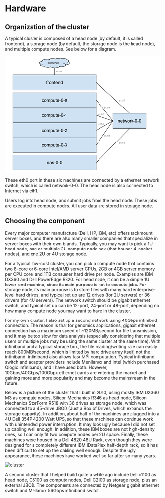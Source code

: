# Hardware

## Organization of the cluster
A typical cluster is composed of a head node (by default, it is called frontend), a storage node (by default, the storage node is the head node), and multiple compute nodes. See below for a diagram.

![cluster](/img/cluster.png)

These eth0 port in these six machines are connected by a ethernet network switch, which is called network-0-0. The head node is also connected to Internet via eth1.

Users log into head node, and submit jobs from the head node. These jobs are executed in compute nodes. All user data are stored in storage node.

## Choosing the component
Every major computer manufacture (Dell, HP, IBM, etc) offers rackmount server boxes, and there are also many smaller companies that specialize in server boxes with their own brands. Typically, you may want to pick a 1U head node, one or multiple 2U compute node box (that houses 4-socket nodes), and one 2U or 4U storage node. 

For a typical low-cost cluster, you can pick a compute node that contains two 8-core or 6-core Intel/AMD server CPUs, 2GB or 4GB server memory per CPU core, and 1TB consumer hard drive per node. Examples are IBM DX360 and Dell PowerEdge R820. For head node, it can be a simple 1U lower-end machine, since its main purpose is not to execute jobs. For storage node, its main purpose is to store files with many hard enterprise-level hard drives, and typical set up are 12 drives (for 2U servers) or 36 drivers (for 4U servers). The network switch should be gigabit ethernet switch, and typical set up can be 12-port, 24-port or 48-port, depending no how many compute node you may want to have in the cluster.

For my own cluster, I also set up a second network using 40Gbps infinibnd connection. The reason is that for genomics applications, gigabit ethernet connection has a maximum speed of ~120MB/second for file transmission, and it may be too slow for data analysis (especially considering that multiple users or multiple jobs may be using the same cluster at the same time). With infiniband and a typical storage box, the file reading/writing rate can easily reach 800MB/second, which is limited by hard drive array itself, not the infiniband. Infiniband also allows fast MPI computation. Typical infiniband switch and adapter providers include Menllanox and Intel (which purchased Qlogic infiniband), and I have used both. However, 10Gbps/40Gbps/100Gbpx ethernet cards are entering the market and gaining more and more popularity and may become the mainstream in the future. 

Below is a picture of the cluster that I built in 2010, using mostly IBM DX360 M3 as compute nodes, Silicon Mechanics R346 as head node, Silicon Mechanics StorForm R518 with 36 drives as storage node, which was connected to a 45-drive JBOD (Just a Box of Drives, which expands the storage capacity). In addition, about half of the machines are plugged into a 4U Dell 354P 4200 Watt UPS, so that these machines can continue work with unintended power interruption. It may look ugly because I did not set up cabling well enough. In addition, these IBM boxes are not high-density ones, so I can only fit two compute nodes per 2U space. Finally, these machines were housed in a Dell 4820 48U Rack, even though they were designed for a completely different IBM iDataPlex half-depth rack, so it has been difficult to set up the cabling well enough. Despite the ugly appearance, these machines have worked well so far after so many years.

![cluster](/img/zni_cluster.jpg)

A second cluster that I helped build quite a while ago include Dell c1100 as head node, C6100 as compute nodes, Dell C2100 as storage node, plus an external JBOD. The components are connected by Netgear gigabit ethernet switch and Mellanox 56Gbps infiniband switch.












